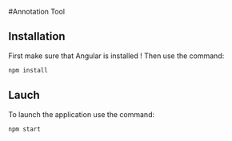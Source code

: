 #Annotation Tool


## Installation

First make sure that Angular is installed !
Then use the command:
```bash
npm install
```

## Lauch
To launch the application use the command:
```bash
npm start
```

